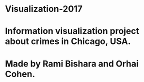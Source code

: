 # Visualization-2017
# Information visualization project about crimes in Chicago, USA. 
# Made by Rami Bishara and Orhai Cohen.
